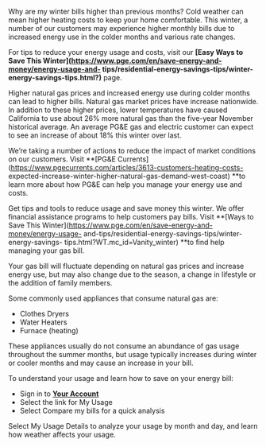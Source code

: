 Why are my winter bills higher than previous months?
Cold weather can mean higher heating costs to keep your home comfortable. This
winter, a number of our customers may experience higher monthly bills due to
increased energy use in the colder months and various rate changes.

For tips to reduce your energy usage and costs, visit our **[Easy Ways to Save
This Winter](https://www.pge.com/en/save-energy-and-money/energy-usage-and-
tips/residential-energy-savings-tips/winter-energy-savings-tips.html?)** page.

Higher natural gas prices and increased energy use during colder months can
lead to higher bills. Natural gas market prices have increase nationwide. In
addition to these higher prices, lower temperatures have caused California to
use about 26% more natural gas than the five-year November historical average.
An average PG&E gas and electric customer can expect to see an increase of
about 18% this winter over last.

We’re taking a number of actions to reduce the impact of market conditions on
our customers. Visit **[PG&E
Currents](https://www.pgecurrents.com/articles/3613-customers-heating-costs-
expected-increase-winter-higher-natural-gas-demand-west-coast) **to learn more
about how PG&E can help you manage your energy use and costs.

Get tips and tools to reduce usage and save money this winter. We offer
financial assistance programs to help customers pay bills. Visit **[Ways to
Save This Winter](https://www.pge.com/en/save-energy-and-money/energy-usage-
and-tips/residential-energy-savings-tips/winter-energy-savings-
tips.html?WT.mc_id=Vanity_winter) **to find help managing your gas bill.

Your gas bill will fluctuate depending on natural gas prices and increase
energy use, but may also change due to the season, a change in lifestyle or
the addition of family members.

Some commonly used appliances that consume natural gas are:

  * Clothes Dryers
  * Water Heaters
  * Furnace (heating)

These appliances usually do not consume an abundance of gas usage throughout
the summer months, but usage typically increases during winter or cooler
months and may cause an increase in your bill.

To understand your usage and learn how to save on your energy bill:

  * Sign in to **[Your Account](https://www.pge.com/?WT.mc_id=Vanity_myenergy)**
  * Select the link for My Usage
  * Select Compare my bills for a quick analysis

Select My Usage Details to analyze your usage by month and day, and learn how
weather affects your usage.



